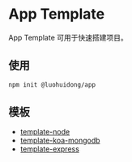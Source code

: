 # App Template

App Template 可用于快速搭建项目。

## 使用

```bash
npm init @luohuidong/app
```

## 模板

- [template-node](./packages/cli/README.md)
- [template-koa-mongodb](./packages/template-koa-mongodb/README.md)
- [template-express](./packages/template-express/README.md)
